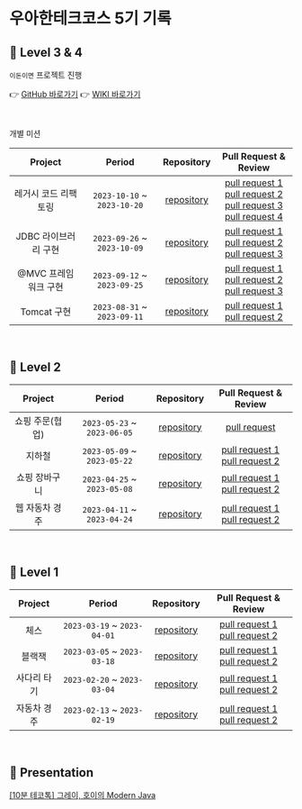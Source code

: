 # 우아한테크코스 5기 기록

## 📘 Level 3 & 4

`이돈이면` 프로젝트 진행
 
 👉 [GitHub 바로가기](https://github.com/woowacourse-teams/2023-edonymyeon)
 👉 [WIKI 바로가기](https://github.com/woowacourse-teams/2023-edonymyeon/wiki)



<br/>

개별 미션

| Project | Period | Repository | Pull Request & Review |
|:-----:|:-----:|:---:|:---:|
|레거시 코드 리팩토링|`2023-10-10` ~ `2023-10-20`|[repository](https://github.com/woowacourse/jwp-refactoring/tree/this2sho)| [pull request 1](https://github.com/woowacourse/jwp-refactoring/pull/526) <br> [pull request 2](https://github.com/woowacourse/jwp-refactoring/pull/656) <br> [pull request 3](https://github.com/woowacourse/jwp-refactoring/pull/761) <br> [pull request 4](https://github.com/woowacourse/jwp-refactoring/pull/817)|
|JDBC 라이브러리 구현|`2023-09-26` ~ `2023-10-09`|[repository](https://github.com/woowacourse/jwp-dashboard-jdbc/tree/this2sho)| [pull request 1](https://github.com/woowacourse/jwp-dashboard-jdbc/pull/347) <br> [pull request 2](https://github.com/woowacourse/jwp-dashboard-jdbc/pull/444) <br> [pull request 3](https://github.com/woowacourse/jwp-dashboard-jdbc/pull/603)
|@MVC 프레임워크 구현|`2023-09-12` ~ `2023-09-25`|[repository](https://github.com/woowacourse/jwp-dashboard-mvc/tree/this2sho)| [pull request 1](https://github.com/woowacourse/jwp-dashboard-mvc/pull/418) <br> [pull request 2](https://github.com/woowacourse/jwp-dashboard-mvc/pull/525) <br> [pull request 3](https://github.com/woowacourse/jwp-dashboard-mvc/pull/604)|
|Tomcat 구현|`2023-08-31` ~ `2023-09-11`|[repository](https://github.com/woowacourse/jwp-dashboard-http/tree/this2sho)| [pull request 1](https://github.com/woowacourse/jwp-dashboard-http/pull/313) <br> [pull request 2](https://github.com/woowacourse/jwp-dashboard-http/pull/493)|

<br/>

## 📒 Level 2

| Project | Period | Repository | Pull Request & Review |
|:-----:|:-----:|:---:|:---:|
|쇼핑 주문(협업)|`2023-05-23` ~ `2023-06-05`|[repository](https://github.com/woowacourse/jwp-shopping-order/tree/this2sho) |[pull request](https://github.com/woowacourse/jwp-shopping-order/pull/75)|
|지하철|`2023-05-09` ~ `2023-05-22`|[repository](https://github.com/woowacourse/jwp-subway-path/tree/this2sho) |[pull request 1](https://github.com/woowacourse/jwp-subway-path/pull/70) <br> [pull request 2](https://github.com/woowacourse/jwp-subway-path/pull/210)|
|쇼핑 장바구니|`2023-04-25` ~ `2023-05-08`|[repository](https://github.com/woowacourse/jwp-shopping-cart/tree/this2sho) |[pull request 1](https://github.com/woowacourse/jwp-shopping-cart/pull/234) <br> [pull request 2](https://github.com/woowacourse/jwp-shopping-cart/pull/361)|
|웹 자동차 경주|`2023-04-11` ~ `2023-04-24`|[repository](https://github.com/woowacourse/jwp-racingcar/tree/this2sho) |[pull request 1](https://github.com/woowacourse/jwp-racingcar/pull/66) <br> [pull request 2](https://github.com/woowacourse/jwp-racingcar/pull/179)|

<br>

## 📙 Level 1

| Project | Period | Repository | Pull Request & Review |
|:-----:|:-----:|:---:|:---:|
|체스|`2023-03-19` ~ `2023-04-01`|[repository](https://github.com/woowacourse/java-chess/tree/this2sho) |[pull request 1](https://github.com/woowacourse/java-chess/pull/448) <br> [pull request 2](https://github.com/woowacourse/java-chess/pull/621)|
|블랙잭|`2023-03-05` ~ `2023-03-18`|[repository](https://github.com/woowacourse/java-blackjack/tree/this2sho) |[pull request 1](https://github.com/woowacourse/java-blackjack/pull/430) <br> [pull request 2](https://github.com/woowacourse/java-blackjack/pull/568)|
|사다리 타기|`2023-02-20` ~ `2023-03-04`|[repository](https://github.com/woowacourse/java-ladder/tree/this2sho) |[pull request 1](https://github.com/woowacourse/java-ladder/pull/93) <br> [pull request 2](https://github.com/woowacourse/java-ladder/pull/215)|
|자동차 경주|`2023-02-13` ~ `2023-02-19`|[repository](https://github.com/woowacourse/java-racingcar/tree/this2sho) |[pull request 1](https://github.com/woowacourse/java-racingcar/pull/526) <br> [pull request 2](https://github.com/woowacourse/java-racingcar/pull/621)|

<br>


## 📔 Presentation
[[10분 테코톡] 그레이, 호이의 Modern Java](https://www.youtube.com/watch?v=veJO12VV-Mg&t=644s)
